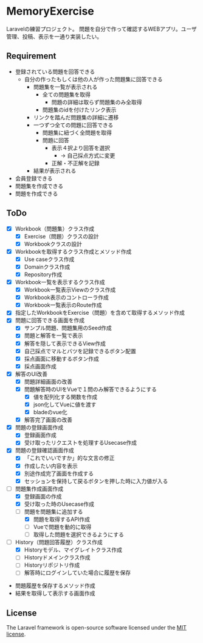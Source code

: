 # MemoryExercise
Laravelの練習プロジェクト。
問題を自分で作って確認するWEBアプリ。ユーザ管理、投稿、表示を一通り実装したい。

## Requirement
- 登録されている問題を回答できる
  - 自分の作ったもしくは他の人が作った問題集に回答できる
    - 問題集を一覧が表示される
      - 全ての問題集を取得
        - 問題の詳細は取らず問題集のみ全取得
      - 問題集のidを付けたリンク表示
    - リンクを踏んだ問題集の詳細に遷移
    - 一つずつ全ての問題に回答できる
      - 問題集に紐づく全問題を取得
      - 問題に回答
        - 表示４択より回答を選択
          - → 自己採点方式に変更
        - 正解・不正解を記録
    - 結果が表示される
- 会員登録できる
- 問題集を作成できる
- 問題を作成できる

## ToDo
- [x] Workbook（問題集）クラス作成
  - [x] Exercise（問題）クラスの設計
  - [x] Workbookクラスの設計
- [x] Workbookを取得するクラス作成とメソッド作成
  - [x] Use caseクラス作成
  - [x] Domainクラス作成
  - [x] Repository作成
- [x] Workbook一覧を表示するクラス作成
  - [x] Workbook一覧表示Viewのクラス作成
  - [x] Workbook表示のコントローラ作成
  - [x] Workbook一覧表示のRoute作成
- [x] 指定したWorkbookをExercise（問題）を含めて取得するメソッド作成
- [x] 問題に回答できる画面を作成
  - [x] サンプル問題、問題集用のSeed作成
  - [x] 問題と解答を一覧で表示
  - [x] 解答を隠して表示できるView作成
  - [x] 自己採点でマルとバツを記録できるボタン配置
  - [x] 採点画面に移動するボタン作成
  - [x] 採点画面作成
- [x] 解答のUI改善
  - [x] 問題詳細画面の改善
  - [x] 問題解答時のUIをVueで１問のみ解答できるようにする
    - [x] 値を配列化する関数を作成
    - [x] json化してVueに値を渡す
    - [x] bladeのvue化
  - [x] 解答完了画面の改善
- [x] 問題の登録画面作成
  - [x] 登録画面作成
  - [x] 受け取ったリクエストを処理するUsecase作成
- [x] 問題の登録確認画面作成
  - [x] 「これでいいですか」的な文言の修正
  - [x] 作成したい内容を表示
  - [x] 別途作成完了画面を作成する
  - [x] セッションを保持して戻るボタンを押した時に入力値が入る
- [ ] 問題集作成画面作成
  - [x] 登録画面の作成
  - [x] 受け取った時のUsecase作成
  - [ ] 問題を問題集に追加する
    - [x] 問題を取得するAPI作成
    - [ ] Vueで問題を動的に取得
    - [ ] 取得した問題を選択できるようにする
- [ ] History（問題回答履歴）クラス作成
  - [x] Historyモデル、マイグレイトクラス作成
  - [ ] Historyドメインクラス作成
  - [ ] Historyリポジトリ作成
  - [ ] 解答時にログインしていた場合に履歴を保存
- 問題履歴を保存するメソッド作成
- 結果を取得して表示する画面作成

## License
The Laravel framework is open-source software licensed under the [MIT license](https://opensource.org/licenses/MIT).
